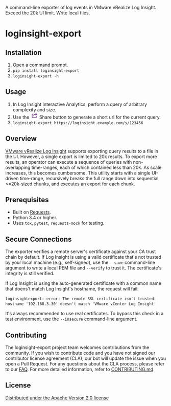 A command-line exporter of log events in VMware vRealize Log Insight. Exceed the 20k UI limit. Write local files.

# loginsight-export

## Installation
1. Open a command prompt.
2. `pip install loginsight-export`
3. `loginsight-export -h`

## Usage
1. In Log Insight Interactive Analytics, perform a query of arbitrary complexity and size.
2. Use the ![](exportshare.png) Share button to generate a short url for the current query.
3. `loginsight-export https://loginsight.example.com/s/123456`

## Overview

[VMware vRealize Log Insight](https://vmware.com/go/loginsight/docs) supports exporting query results to a file in the UI. However, a single export is limited to 20k results. To export more results, an operator can execute a sequence of queries with non-overlapping time-ranges, each of which contained less than 20k. As scale increases, this becomes cumbersome. This utility starts with a single UI-driven time-range, recursively breaks the full range down into sequential <=20k-sized chunks, and executes an export for each chunk.

## Prerequisites

* Built on [Requests](http://python-requests.org/).
* Python 3.4 or higher.
* Uses `tox`, `pytest`, `requests-mock` for testing.

## Secure Connections

The exporter verifies a remote server's certificate against your CA trust chain by default. If Log Insight is using a valid certificate that's not trusted by your local machine (e.g., self-signed), use the `--save` command-line argument to write a local PEM file and `--verify` to trust it. The certificate's integrity is still verified.

If Log Insight is using the auto-generated certificate with a common name that doens't match Log Insight's hostname, the request will fail:
```
loginsightexport: error: The remote SSL certificate isn't trusted: hostname '192.168.3.30' doesn't match 'VMware vCenter Log Insight'
```
It's always recommended to use real certificates. To bypass this check in a test environment, use the `--insecure` command-line argument.

## Contributing

The loginsight-export project team welcomes contributions from the community. If you wish to contribute code and you have not
signed our contributor license agreement (CLA), our bot will update the issue when you open a Pull Request. For any
questions about the CLA process, please refer to our [FAQ](https://cla.vmware.com/faq). For more detailed information,
refer to [CONTRIBUTING.md](CONTRIBUTING.md).

## License

[Distributed under the Apache Version 2.0 license](LICENSE.txt)
